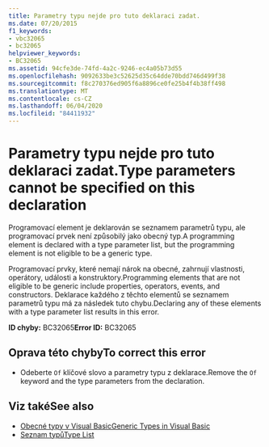 ```yaml
---
title: Parametry typu nejde pro tuto deklaraci zadat.
ms.date: 07/20/2015
f1_keywords:
- vbc32065
- bc32065
helpviewer_keywords:
- BC32065
ms.assetid: 94cfe3de-74fd-4a2c-9246-ec4a05b73d55
ms.openlocfilehash: 9092633be3c52625d35c64dde70bdd746d499f38
ms.sourcegitcommit: f8c270376ed905f6a8896ce0fe25b4f4b38ff498
ms.translationtype: MT
ms.contentlocale: cs-CZ
ms.lasthandoff: 06/04/2020
ms.locfileid: "84411932"
---
```

# <a name="type-parameters-cannot-be-specified-on-this-declaration"></a><span data-ttu-id="48584-102">Parametry typu nejde pro tuto deklaraci zadat.</span><span class="sxs-lookup"><span data-stu-id="48584-102">Type parameters cannot be specified on this declaration</span></span>
<span data-ttu-id="48584-103">Programovací element je deklarován se seznamem parametrů typu, ale programovací prvek není způsobilý jako obecný typ.</span><span class="sxs-lookup"><span data-stu-id="48584-103">A programming element is declared with a type parameter list, but the programming element is not eligible to be a generic type.</span></span>  
  
 <span data-ttu-id="48584-104">Programovací prvky, které nemají nárok na obecné, zahrnují vlastnosti, operátory, události a konstruktory.</span><span class="sxs-lookup"><span data-stu-id="48584-104">Programming elements that are not eligible to be generic include properties, operators, events, and constructors.</span></span> <span data-ttu-id="48584-105">Deklarace každého z těchto elementů se seznamem parametrů typu má za následek tuto chybu.</span><span class="sxs-lookup"><span data-stu-id="48584-105">Declaring any of these elements with a type parameter list results in this error.</span></span>  
  
 <span data-ttu-id="48584-106">**ID chyby:** BC32065</span><span class="sxs-lookup"><span data-stu-id="48584-106">**Error ID:** BC32065</span></span>  
  
## <a name="to-correct-this-error"></a><span data-ttu-id="48584-107">Oprava této chyby</span><span class="sxs-lookup"><span data-stu-id="48584-107">To correct this error</span></span>  
  
- <span data-ttu-id="48584-108">Odeberte `Of` klíčové slovo a parametry typu z deklarace.</span><span class="sxs-lookup"><span data-stu-id="48584-108">Remove the `Of` keyword and the type parameters from the declaration.</span></span>  
  
## <a name="see-also"></a><span data-ttu-id="48584-109">Viz také</span><span class="sxs-lookup"><span data-stu-id="48584-109">See also</span></span>

- [<span data-ttu-id="48584-110">Obecné typy v Visual Basic</span><span class="sxs-lookup"><span data-stu-id="48584-110">Generic Types in Visual Basic</span></span>](../programming-guide/language-features/data-types/generic-types.md)
- [<span data-ttu-id="48584-111">Seznam typů</span><span class="sxs-lookup"><span data-stu-id="48584-111">Type List</span></span>](../language-reference/statements/type-list.md)
